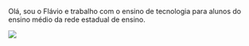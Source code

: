 Olá, sou o Flávio e trabalho com o ensino de tecnologia para alunos do ensino médio da rede estadual de ensino.

![](https://media.tenor.com/dTvT0Qb67p0AAAAM/potato-ugly.gif)

